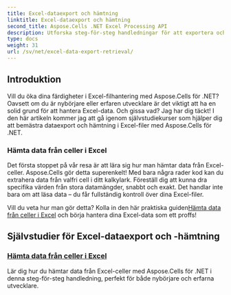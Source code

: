 ```yaml
---
title: Excel-dataexport och hämtning
linktitle: Excel-dataexport och hämtning
second_title: Aspose.Cells .NET Excel Processing API
description: Utforska steg-för-steg handledningar för att exportera och hämta Excel-data med Aspose.Cells för .NET, perfekt för utvecklare på alla nivåer.
type: docs
weight: 31
url: /sv/net/excel-data-export-retrieval/
---
```

## Introduktion

Vill du öka dina färdigheter i Excel-filhantering med Aspose.Cells för .NET? Oavsett om du är nybörjare eller erfaren utvecklare är det viktigt att ha en solid grund för att hantera Excel-data. Och gissa vad? Jag har dig täckt! I den här artikeln kommer jag att gå igenom självstudiekurser som hjälper dig att bemästra dataexport och hämtning i Excel-filer med Aspose.Cells för .NET.

### Hämta data från celler i Excel

Det första stoppet på vår resa är att lära sig hur man hämtar data från Excel-celler. Aspose.Cells gör detta superenkelt! Med bara några rader kod kan du extrahera data från valfri cell i ditt kalkylark. Föreställ dig att kunna dra specifika värden från stora datamängder, snabbt och exakt. Det handlar inte bara om att läsa data – du får fullständig kontroll över dina Excel-filer.

Vill du veta hur man gör detta? Kolla in den här praktiska guiden[Hämta data från celler i Excel](./retrieve-data-from-cells-in-excel/) och börja hantera dina Excel-data som ett proffs!

## Självstudier för Excel-dataexport och -hämtning
### [Hämta data från celler i Excel](./retrieve-data-from-cells-in-excel/)
Lär dig hur du hämtar data från Excel-celler med Aspose.Cells för .NET i denna steg-för-steg handledning, perfekt för både nybörjare och erfarna utvecklare.